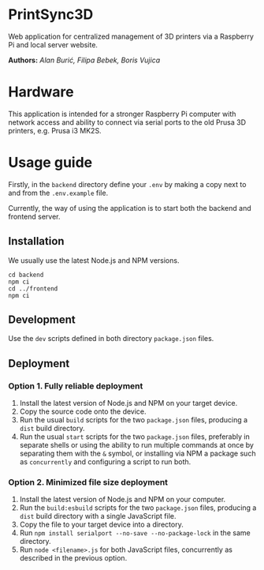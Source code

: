 # PrintSync3D

Web application for centralized management of 3D printers via a Raspberry Pi and local server website.

**Authors:** *Alan Burić, Filipa Bebek, Boris Vujica*

# Hardware

This application is intended for a stronger Raspberry Pi computer with network access and ability to connect via serial
ports to the old Prusa 3D printers, e.g. Prusa i3 MK2S.

# Usage guide

Firstly, in the `backend` directory define your `.env` by making a copy next to and from the `.env.example` file.

Currently, the way of using the application is to start both the backend and frontend server.

## Installation

We usually use the latest Node.js and NPM versions.

```
cd backend
npm ci
cd ../frontend
npm ci
```

## Development

Use the `dev` scripts defined in both directory `package.json` files.

## Deployment

### Option 1. Fully reliable deployment

1. Install the latest version of Node.js and NPM on your target device.
2. Copy the source code onto the device.
3. Run the usual `build` scripts for the two `package.json` files, producing a `dist` build directory.
4. Run the usual `start` scripts for the two `package.json` files, preferably in separate shells or using the ability to
   run multiple commands at once by separating them with the `&` symbol, or installing via NPM a package such as
   `concurrently` and configuring a script to run both.

### Option 2. Minimized file size deployment

1. Install the latest version of Node.js and NPM on your computer.
2. Run the `build:esbuild` scripts for the two `package.json` files, producing a `dist` build directory with a single
   JavaScript file.
3. Copy the file to your target device into a directory.
4. Run `npm install serialport --no-save --no-package-lock` in the same directory.
5. Run `node <filename>.js` for both JavaScript files, concurrently as described in the previous option.